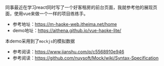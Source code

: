 同事最近在学习react同时写了一个好客租房的前台页面，我就参考他的展现页面，使用vue来做一个一样的项目练练手。

+ 参考地址：https://m-haoke-web.itheima.net/home
+ demo地址：https://aithena.github.io/vue-haoke-lite/

本demo采用到了`mockjs`的模拟数据

+ 参考阅读：https://www.jianshu.com/p/c5568910e946
+ 参考阅读：https://github.com/nuysoft/Mock/wiki/Syntax-Specification



